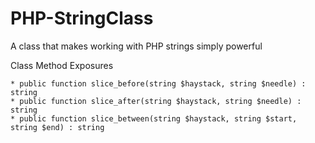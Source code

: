 # PHP-StringClass
A class that makes working with PHP strings simply powerful

Class Method Exposures
```
* public function slice_before(string $haystack, string $needle) : string
* public function slice_after(string $haystack, string $needle) : string
* public function slice_between(string $haystack, string $start, string $end) : string
```


